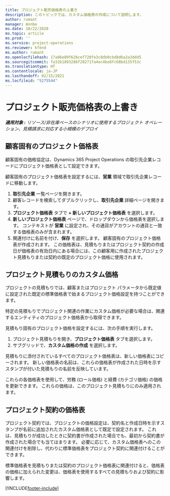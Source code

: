 ```yaml
---
title: プロジェクト販売価格表の上書き
description: このトピックでは、カスタム価格表の作成について説明します。
author: rumant
manager: Annbe
ms.date: 10/22/2020
ms.topic: article
ms.prod: ''
ms.service: project-operations
ms.reviewer: kfend
ms.author: rumant
ms.openlocfilehash: 17a86e89f626cef720fe3c8db0cbd8d6a2a3ddd5
ms.sourcegitcommit: fa32b1893286f20271fa4ec4be8fc68bd135f53c
ms.translationtype: HT
ms.contentlocale: ja-JP
ms.lasthandoff: 02/15/2021
ms.locfileid: "5275544"
---
```

# <a name="override-project-sales-price-lists"></a>プロジェクト販売価格表の上書き

_**適用対象 :** リソース/非在庫ベースのシナリオに使用するプロジェクト オペレーション、見積請求に対応する小規模のデプロイ_

## <a name="customer-specific-project-price-lists"></a>顧客固有のプロジェクト価格表

顧客固有の価格協定は、Dynamics 365 Project Operations の取引先企業レコードにプロジェクト価格表として設定できます。

顧客固有のプロジェクト価格表を設定するには、**営業** 領域で取引先企業レコードに移動します。

1. **取引先企業** 一覧ページを開きます。
2. 顧客レコードを検索してダブルクリックし、**取引先企業** 詳細ページを開きます。
3. **プロジェクト価格表** タブで **+ 新しいプロジェクト価格表** を選択します。
4. **新しいプロジェクト価格表** ページで、ドロップダウンから価格表を選択します。 コンテキストが **営業** に設定され、その通貨がアカウントの通貨と一致する価格表のみが含まれます。
5. 関連付けに名前を付け、**保存** を選択します。 顧客固有のプロジェクト価格表が作成されます。 この価格表は、見積もりまたはプロジェクト契約の作成日が価格表の有効日内にある場合には、この顧客用に作成されたプロジェクト見積もりまたは契約の既定のプロジェクト価格に使用されます。

## <a name="custom-pricing-on-project-quotes"></a>プロジェクト見積もりのカスタム価格

プロジェクトの見積もりでは、顧客またはプロジェクト パラメータから既定値に設定された既定の標準価格表で始まるプロジェクト価格設定を持つことができます。

特定の見積もりでプロジェクト関連の作業にカスタム価格が必要な場合は、関連するエンティティのプロジェクト価格表から取得できます。

見積もり固有のプロジェクト価格を設定するには、次の手順を実行します。

1. プロジェクト見積もりを開き、**プロジェクト価格表** タブを選択します。
2. サブグリッドで、**カスタム価格の作成** を選択します。

見積もりに添付されているすべてのプロジェクト価格表は、新しい価格表にコピーされます。 新しい価格表の名前は、これらの価格表が作成された日時を示すスタンプが付いた見積もりの名前を反映しています。

これらの各価格表を使用して、労務 (ロール価格) と経費 (カテゴリ価格) の価格を更新できます。 これらの価格は、このプロジェクト見積もりにのみ適用されます。

## <a name="price-lists-on-a-project-contract"></a>プロジェクト契約の価格表

プロジェクト契約では、プロジェクトの価格設定は、契約名と作成日時を示すスタンプが名前に追加されたカスタム価格表として既定で設定されます。 これは、見積もりが成功したときに契約書が作成された場合でも、最初から契約書が作成された場合でも当てはまります。 必要に応じて、カスタム価格表へのこの関連付けを削除し、代わりに標準価格表をプロジェクト契約に関連付けることができます。

標準価格表を見積もりまたは契約のプロジェクト価格表に関連付けると、価格表の価格に加えられた変更は、価格表を使用するすべての見積もりおよび契約に影響します。


[!INCLUDE[footer-include](../includes/footer-banner.md)]